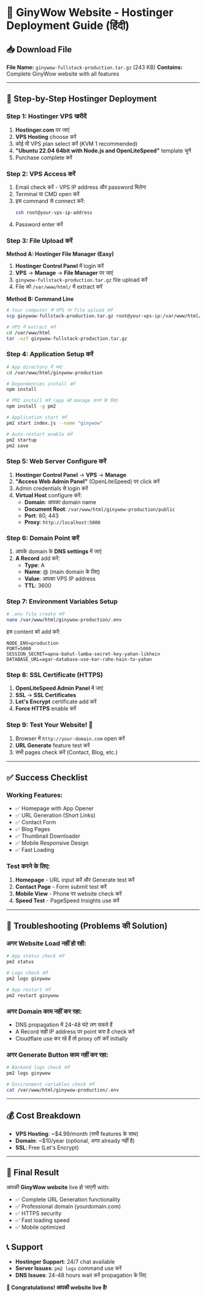 # 🚀 GinyWow Website - Hostinger Deployment Guide (हिंदी)

## 📥 Download File
**File Name:** `ginywow-fullstack-production.tar.gz` (243 KB)
**Contains:** Complete GinyWow website with all features

---

## 🎯 Step-by-Step Hostinger Deployment

### Step 1: Hostinger VPS खरीदें
1. **Hostinger.com** पर जाएं
2. **VPS Hosting** choose करें  
3. कोई भी VPS plan select करें (KVM 1 recommended)
4. **"Ubuntu 22.04 64bit with Node.js and OpenLiteSpeed"** template चुनें
5. Purchase complete करें

### Step 2: VPS Access करें
1. Email check करें - VPS IP address और password मिलेगा
2. Terminal या CMD open करें
3. इस command से connect करें:
   ```bash
   ssh root@your-vps-ip-address
   ```
4. Password enter करें

### Step 3: File Upload करें

**Method A: Hostinger File Manager (Easy)**
1. **Hostinger Control Panel** में login करें
2. **VPS** → **Manage** → **File Manager** पर जाएं
3. `ginywow-fullstack-production.tar.gz` file upload करें
4. File को `/var/www/html/` में extract करें

**Method B: Command Line**
```bash
# Your computer से VPS पर file upload करें
scp ginywow-fullstack-production.tar.gz root@your-vps-ip:/var/www/html/

# VPS में extract करें
cd /var/www/html
tar -xzf ginywow-fullstack-production.tar.gz
```

### Step 4: Application Setup करें
```bash
# App directory में जाएं
cd /var/www/html/ginywow-production

# Dependencies install करें
npm install

# PM2 install करें (app को manage करने के लिए)
npm install -g pm2

# Application start करें
pm2 start index.js --name "ginywow"

# Auto-restart enable करें
pm2 startup
pm2 save
```

### Step 5: Web Server Configure करें
1. **Hostinger Control Panel** → **VPS** → **Manage**
2. **"Access Web Admin Panel"** (OpenLiteSpeed) पर click करें
3. Admin credentials से login करें
4. **Virtual Host** configure करें:
   - **Domain**: आपका domain name
   - **Document Root**: `/var/www/html/ginywow-production/public`
   - **Port**: 80, 443
   - **Proxy**: `http://localhost:5000`

### Step 6: Domain Point करें
1. आपके domain के **DNS settings** में जाएं
2. **A Record** add करें:
   - **Type**: A
   - **Name**: @ (main domain के लिए)
   - **Value**: आपका VPS IP address
   - **TTL**: 3600

### Step 7: Environment Variables Setup
```bash
# .env file create करें
nano /var/www/html/ginywow-production/.env
```

इस content को add करें:
```env
NODE_ENV=production
PORT=5000
SESSION_SECRET=apna-bahut-lamba-secret-key-yahan-likhein
DATABASE_URL=agar-database-use-kar-rahe-hain-to-yahan
```

### Step 8: SSL Certificate (HTTPS)
1. **OpenLiteSpeed Admin Panel** में जाएं
2. **SSL** → **SSL Certificates**
3. **Let's Encrypt** certificate add करें
4. **Force HTTPS** enable करें

### Step 9: Test Your Website! 🎉
1. Browser में `http://your-domain.com` open करें
2. **URL Generate** feature test करें
3. सभी pages check करें (Contact, Blog, etc.)

---

## ✅ Success Checklist

### Working Features:
- ✅ Homepage with App Opener
- ✅ URL Generation (Short Links)
- ✅ Contact Form  
- ✅ Blog Pages
- ✅ Thumbnail Downloader
- ✅ Mobile Responsive Design
- ✅ Fast Loading

### Test करने के लिए:
1. **Homepage** - URL input करें और Generate test करें
2. **Contact Page** - Form submit test करें  
3. **Mobile View** - Phone पर website check करें
4. **Speed Test** - PageSpeed Insights use करें

---

## 🔧 Troubleshooting (Problems की Solution)

### अगर Website Load नहीं हो रही:
```bash
# App status check करें
pm2 status

# Logs check करें  
pm2 logs ginywow

# App restart करें
pm2 restart ginywow
```

### अगर Domain काम नहीं कर रहा:
- DNS propagation में 24-48 घंटे लग सकते हैं
- A Record सही IP address पर point करा है check करें
- Cloudflare use कर रहे हैं तो proxy off करें initially

### अगर Generate Button काम नहीं कर रहा:
```bash
# Backend logs check करें
pm2 logs ginywow

# Environment variables check करें
cat /var/www/html/ginywow-production/.env
```

---

## 💰 Cost Breakdown
- **VPS Hosting**: ~$4.99/month (सभी features के साथ)
- **Domain**: ~$10/year (optional, अगर already नहीं है)
- **SSL**: Free (Let's Encrypt)

---

## 🎯 Final Result
आपकी **GinyWow website** live हो जाएगी with:
- ✅ Complete URL Generation functionality
- ✅ Professional domain (yourdomain.com)
- ✅ HTTPS security
- ✅ Fast loading speed
- ✅ Mobile optimized

## 📞 Support
- **Hostinger Support**: 24/7 chat available
- **Server Issues**: `pm2 logs` command use करें
- **DNS Issues**: 24-48 hours wait करें propagation के लिए

**🎉 Congratulations! आपकी website live है!**
